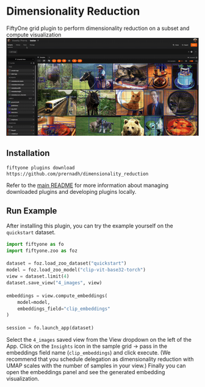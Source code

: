 

# Dimensionality Reduction
FiftyOne grid plugin to perform dimensionality reduction on a subset and compute visualization
![](https://github.com/prernadh/dimensionality_reduction/blob/main/plugin_in_action.gif)

## Installation

```shell
fiftyone plugins download https://github.com/prernadh/dimensionality_reduction
```

Refer to the [main README](https://github.com/voxel51/fiftyone-plugins) for
more information about managing downloaded plugins and developing plugins
locally.

## Run Example

After installing this plugin, you can try the example yourself on the `quickstart` dataset.
```python
import fiftyone as fo
import fiftyone.zoo as foz

dataset = foz.load_zoo_dataset("quickstart")
model = foz.load_zoo_model("clip-vit-base32-torch")
view = dataset.limit(4)
dataset.save_view("4_images", view)

embeddings = view.compute_embeddings(
    model=model,
    embeddings_field="clip_embeddings"
)

session = fo.launch_app(dataset)
```

Select the `4_images` saved view from the View dropdown on the left of the App. Click on the `Insights` icon in the sample grid -> pass in the embeddings field name (`clip_embeddings`) and click execute. (We recommend that you schedule delegation as dimensionality reduction with UMAP scales with the number of samples in your view.)
Finally you can open the embeddings panel and see the generated embedding visualization.
